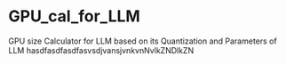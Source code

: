 # GPU_cal_for_LLM
GPU size Calculator for LLM based on its Quantization and Parameters of LLM 
hasdfasdfasdfasvsdjvansjvnkvnNvlkZNDlkZN